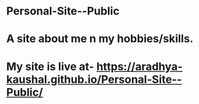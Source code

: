 # Personal-Site--Public
# A site about me n my hobbies/skills.
# My site is live at- https://aradhya-kaushal.github.io/Personal-Site--Public/